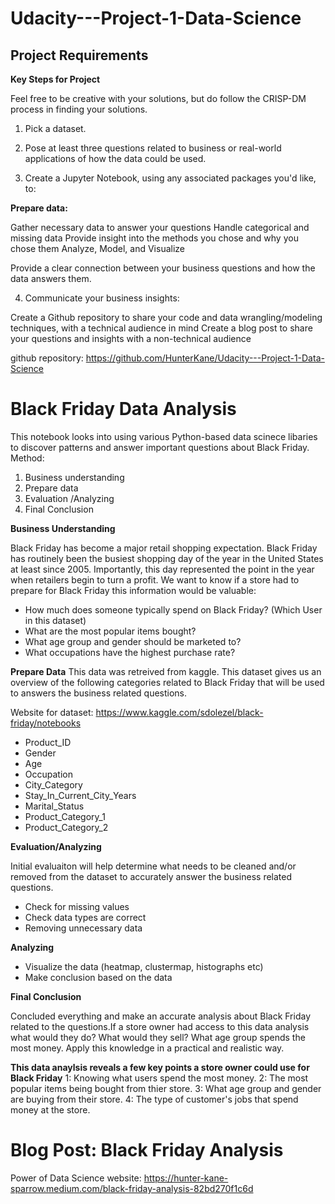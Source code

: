 # Udacity---Project-1-Data-Science

## Project Requirements 

__Key Steps for Project__

Feel free to be creative with your solutions, but do follow the CRISP-DM process in finding your solutions.

1) Pick a dataset.

2) Pose at least three questions related to business or real-world applications of how the data could be used.

3) Create a Jupyter Notebook, using any associated packages you'd like, to:

__Prepare data:__

Gather necessary data to answer your questions
Handle categorical and missing data
Provide insight into the methods you chose and why you chose them
Analyze, Model, and Visualize

Provide a clear connection between your business questions and how the data answers them.

4) Communicate your business insights:

Create a Github repository to share your code and data wrangling/modeling techniques, with a technical audience in mind
Create a blog post to share your questions and insights with a non-technical audience

github repository: https://github.com/HunterKane/Udacity---Project-1-Data-Science




# Black Friday Data Analysis

This notebook looks into using various Python-based data scinece libaries to discover patterns and answer important questions about Black Friday.
Method:
1. Business understanding
2. Prepare data
3. Evaluation /Analyzing
4. Final Conclusion


__Business Understanding__

Black Friday has become a major retail shopping expectation. Black Friday has routinely been the busiest shopping day of the year in the United States at least since 2005. Importantly, this day represented the point in the year when retailers begin to turn a profit.
We want to know if a store had to prepare for Black Friday this information would be valuable:

- How much does someone typically spend on Black Friday? (Which User in this dataset)
- What are the most popular items bought?
- What age group and gender should be marketed to?
- What occupations have the highest purchase rate?


__Prepare Data__
This data was retreived from kaggle. This dataset gives us an overview of the following categories related to Black Friday that will be used to answers the business related questions.

Website for dataset: https://www.kaggle.com/sdolezel/black-friday/notebooks

- Product_ID
- Gender
- Age
- Occupation
- City_Category
- Stay_In_Current_City_Years
- Marital_Status
- Product_Category_1
- Product_Category_2

__Evaluation/Analyzing__

Initial evaluaiton will help determine what needs to be cleaned and/or removed from the dataset to accurately answer the business related questions.
- Check for missing values
- Check data types are correct
- Removing unnecessary data

__Analyzing__
- Visualize the data (heatmap, clustermap, histographs etc)
- Make conclusion based on the data


__Final Conclusion__

Concluded everything and make an accurate analysis about Black Friday related to the questions.If a store owner had access to this data analysis what would they do? What would they sell? What age group spends the most money. Apply this knowledge in a practical and realistic way.

__This data anaylsis reveals a few key points a store owner could use for Black Friday__
1: Knowing what users spend the most money.
2: The most popular items being bought from thier store.
3: What age group and gender are buying from their store.
4: The type of customer's jobs that spend money at the store.



# Blog Post: Black Friday Analysis 
Power of Data Science 
website:  https://hunter-kane-sparrow.medium.com/black-friday-analysis-82bd270f1c6d 
